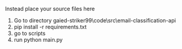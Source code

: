 Instead place your source files here
1) Go to directory gaied-striker99\code\src\email-classification-api
2) pip install -r requirements.txt
3) go to scripts
4) run python main.py

